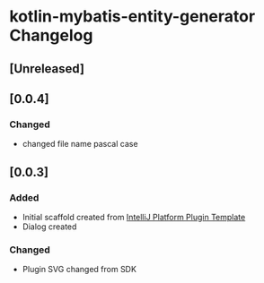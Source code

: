 <!-- Keep a Changelog guide -> https://keepachangelog.com -->

# kotlin-mybatis-entity-generator Changelog

## [Unreleased]

## [0.0.4]

### Changed
- changed file name pascal case

## [0.0.3]
### Added
- Initial scaffold created from [IntelliJ Platform Plugin Template](https://github.com/JetBrains/intellij-platform-plugin-template)
- Dialog created

### Changed
- Plugin SVG changed from SDK
